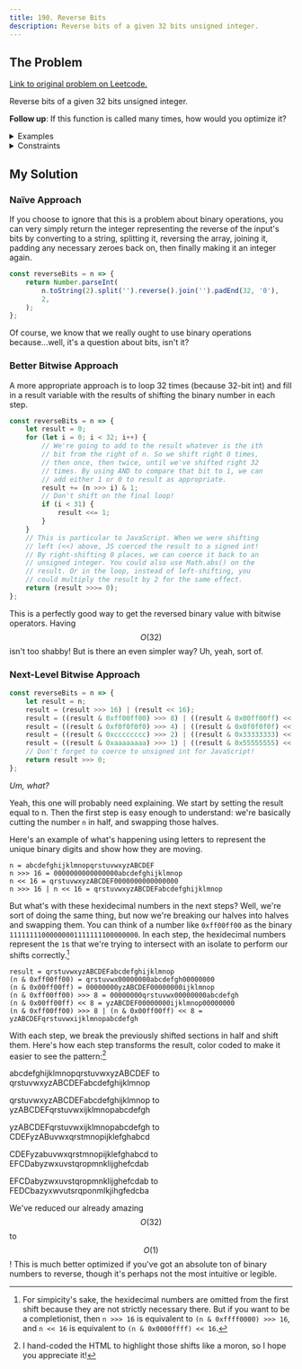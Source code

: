 ```yaml
---
title: 190. Reverse Bits
description: Reverse bits of a given 32 bits unsigned integer.
---
```


## The Problem

[Link to original problem on Leetcode.](https://leetcode.com/problems/reverse-bits/)

Reverse bits of a given 32 bits unsigned integer.

**Follow up**: If this function is called many times, how would you optimize it?

<details>
<summary>Examples</summary>

Example 1:

```
Input: n = 00000010100101000001111010011100
Output:    964176192 (00111001011110000010100101000000)
Explanation: The input binary string 00000010100101000001111010011100 represents the unsigned integer 43261596, so return 964176192 which its binary representation is 00111001011110000010100101000000.
```

Example 2:

```
Input: n = 11111111111111111111111111111101
Output:   3221225471 (10111111111111111111111111111111)
Explanation: The input binary string 11111111111111111111111111111101 represents the unsigned integer 4294967293, so return 3221225471 which its binary representation is 10111111111111111111111111111111.
```

</details>

<details>
<summary>Constraints</summary>

The input must be a **binary string** of length `32`

</details>

## My Solution

### Naïve Approach

If you choose to ignore that this is a problem about binary operations, you can very simply return the integer representing the reverse of the input's bits by converting to a string, splitting it, reversing the array, joining it, padding any necessary zeroes back on, then finally making it an integer again.

```javascript
const reverseBits = n => {
	return Number.parseInt(
		n.toString(2).split('').reverse().join('').padEnd(32, '0'),
		2,
	);
};
```

Of course, we know that we really ought to use binary operations because...well, it's a question about bits, isn't it?

### Better Bitwise Approach

A more appropriate approach is to loop 32 times (because 32-bit int) and fill in a result variable with the results of shifting the binary number in each step.

```javascript
const reverseBits = n => {
	let result = 0;
	for (let i = 0; i < 32; i++) {
		// We're going to add to the result whatever is the ith
		// bit from the right of n. So we shift right 0 times,
		// then once, then twice, until we've shifted right 32
		// times. By using AND to compare that bit to 1, we can
		// add either 1 or 0 to result as appropriate.
		result += (n >>> i) & 1;
		// Don't shift on the final loop!
		if (i < 31) {
			result <<= 1;
		}
	}
	// This is particular to JavaScript. When we were shifting
	// left (<<) above, JS coerced the result to a signed int!
	// By right-shifting 0 places, we can coerce it back to an
	// unsigned integer. You could also use Math.abs() on the
	// result. Or in the loop, instead of left-shifting, you
	// could multiply the result by 2 for the same effect.
	return (result >>>= 0);
};
```

This is a perfectly good way to get the reversed binary value with bitwise operators. Having $$O(32)$$ isn't too shabby! But is there an even simpler way? Uh, yeah, sort of.

### Next-Level Bitwise Approach

```javascript
const reverseBits = n => {
	let result = n;
	result = (result >>> 16) | (result << 16);
	result = ((result & 0xff00ff00) >>> 8) | ((result & 0x00ff00ff) << 8);
	result = ((result & 0xf0f0f0f0) >>> 4) | ((result & 0x0f0f0f0f) << 4);
	result = ((result & 0xcccccccc) >>> 2) | ((result & 0x33333333) << 2);
	result = ((result & 0xaaaaaaaa) >>> 1) | ((result & 0x55555555) << 1);
	// Don't forget to coerce to unsigned int for JavaScript!
	return result >>> 0;
};
```

_Um, what?_

Yeah, this one will probably need explaining. We start by setting the result equal to n. Then the first step is easy enough to understand: we're basically cutting the number `n` in half, and swapping those halves.

Here's an example of what's happening using letters to represent the unique binary digits and show how they are moving.

```
n = abcdefghijklmnopqrstuvwxyzABCDEF
n >>> 16 = 0000000000000000abcdefghijklmnop
n << 16 = qrstuvwxyzABCDEF0000000000000000
n >>> 16 | n << 16 = qrstuvwxyzABCDEFabcdefghijklmnop
```

But what's with these hexidecimal numbers in the next steps? Well, we're sort of doing the same thing, but now we're breaking our halves into halves and swapping them. You can think of a number like `0xff00ff00` as the binary `11111111000000001111111100000000`. In each step, the hexidecimal numbers represent the `1`s that we're trying to intersect with an isolate to perform our shifts correctly.[^1]

```
result = qrstuvwxyzABCDEFabcdefghijklmnop
(n & 0xff00ff00) = qrstuvwx00000000abcdefgh00000000
(n & 0x00ff00ff) = 00000000yzABCDEF00000000ijklmnop
(n & 0xff00ff00) >>> 8 = 00000000qrstuvwx00000000abcdefgh
(n & 0x00ff00ff) << 8 = yzABCDEF00000000ijklmnop00000000
(n & 0xff00ff00) >>> 8 | (n & 0x00ff00ff) << 8 = yzABCDEFqrstuvwxijklmnopabcdefgh
```

With each step, we break the previously shifted sections in half and shift them. Here's how each step transforms the result, color coded to make it easier to see the pattern:[^2]

<p style="font-family: var(--mono)">
  <span style="color: var(--blue-highlight)">abcdefghijklmnop</span><span style="color: var(--red-highlight)">qrstuvwxyzABCDEF</span> to <span style="color: var(--red-highlight)">qrstuvwxyzABCDEF</span><span style="color: var(--blue-highlight)">abcdefghijklmnop</span>
</p>
<p style="font-family: var(--mono)">
  <span style="color: var(--blue-highlight)">qrstuvwx</span><span style="color: var(--red-highlight)">yzABCDEF</span><span style="color: var(--blue-highlight)">abcdefgh</span><span style="color: var(--red-highlight)">ijklmnop</span> to <span style="color: var(--red-highlight)">yzABCDEF</span><span style="color: var(--blue-highlight)">qrstuvwx</span><span style="color: var(--red-highlight)">ijklmnop</span><span style="color: var(--blue-highlight)">abcdefgh</span>
</p>
<p style="font-family: var(--mono)">
  <span style="color: var(--blue-highlight)">yzAB</span><span style="color: var(--red-highlight)">CDEF</span><span style="color: var(--blue-highlight)">qrst</span><span style="color: var(--red-highlight)">uvwx</span><span style="color: var(--blue-highlight)">ijkl</span><span style="color: var(--red-highlight)">mnop</span><span style="color: var(--blue-highlight)">abcd</span><span style="color: var(--red-highlight)">efgh</span> to <span style="color: var(--red-highlight)">CDEF</span><span style="color: var(--blue-highlight)">yzAB</span><span style="color: var(--red-highlight)">uvwx</span><span style="color: var(--blue-highlight)">qrst</span><span style="color: var(--red-highlight)">mnop</span><span style="color: var(--blue-highlight)">ijkl</span><span style="color: var(--red-highlight)">efgh</span><span style="color: var(--blue-highlight)">abcd</span>
</p>
<p style="font-family: var(--mono)">
  <span style="color: var(--red-highlight)">CD</span><span style="color: var(--blue-highlight)">EF</span><span style="color: var(--red-highlight)">yz</span><span style="color: var(--blue-highlight)">ab</span><span style="color: var(--red-highlight)">uv</span><span style="color: var(--blue-highlight)">wx</span><span style="color: var(--red-highlight)">qr</span><span style="color: var(--blue-highlight)">st</span><span style="color: var(--red-highlight)">mn</span><span style="color: var(--blue-highlight)">op</span><span style="color: var(--red-highlight)">ij</span><span style="color: var(--blue-highlight)">kl</span><span style="color: var(--red-highlight)">ef</span><span style="color: var(--blue-highlight)">gh</span><span style="color: var(--red-highlight)">ab</span><span style="color: var(--blue-highlight)">cd</span> to <span style="color: var(--blue-highlight)">EF</span><span style="color: var(--red-highlight)">CD</span><span style="color: var(--blue-highlight)">ab</span><span style="color: var(--red-highlight)">yz</span><span style="color: var(--blue-highlight)">wx</span><span style="color: var(--red-highlight)">uv</span><span style="color: var(--blue-highlight)">st</span><span style="color: var(--red-highlight)">qr</span><span style="color: var(--blue-highlight)">op</span><span style="color: var(--red-highlight)">mn</span><span style="color: var(--blue-highlight)">kl</span><span style="color: var(--red-highlight)">ij</span><span style="color: var(--blue-highlight)">gh</span><span style="color: var(--red-highlight)">ef</span><span style="color: var(--blue-highlight)">cd</span><span style="color: var(--red-highlight)">ab</span>
</p>
<p style="font-family: var(--mono)">
  <span style="color: var(--blue-highlight)">E</span><span style="color: var(--red-highlight)">F</span><span style="color: var(--blue-highlight)">C</span><span style="color: var(--red-highlight)">D</span><span style="color: var(--blue-highlight)">a</span><span style="color: var(--red-highlight)">b</span><span style="color: var(--blue-highlight)">y</span><span style="color: var(--red-highlight)">z</span><span style="color: var(--blue-highlight)">w</span><span style="color: var(--red-highlight)">x</span><span style="color: var(--blue-highlight)">u</span><span style="color: var(--red-highlight)">v</span><span style="color: var(--blue-highlight)">s</span><span style="color: var(--red-highlight)">t</span><span style="color: var(--blue-highlight)">q</span><span style="color: var(--red-highlight)">r</span><span style="color: var(--blue-highlight)">o</span><span style="color: var(--red-highlight)">p</span><span style="color: var(--blue-highlight)">m</span><span style="color: var(--red-highlight)">n</span><span style="color: var(--blue-highlight)">k</span><span style="color: var(--red-highlight)">l</span><span style="color: var(--blue-highlight)">i</span><span style="color: var(--red-highlight)">j</span><span style="color: var(--blue-highlight)">g</span><span style="color: var(--red-highlight)">h</span><span style="color: var(--blue-highlight)">e</span><span style="color: var(--red-highlight)">f</span><span style="color: var(--blue-highlight)">c</span><span style="color: var(--red-highlight)">d</span><span style="color: var(--blue-highlight)">a</span><span style="color: var(--red-highlight)">b</span> to <span style="color: var(--red-highlight)">F</span><span style="color: var(--blue-highlight)">E</span><span style="color: var(--red-highlight)">D</span><span style="color: var(--blue-highlight)">C</span><span style="color: var(--red-highlight)">b</span><span style="color: var(--blue-highlight)">a</span><span style="color: var(--red-highlight)">z</span><span style="color: var(--blue-highlight)">y</span><span style="color: var(--red-highlight)">x</span><span style="color: var(--blue-highlight)">w</span><span style="color: var(--red-highlight)">v</span><span style="color: var(--blue-highlight)">u</span><span style="color: var(--red-highlight)">t</span><span style="color: var(--blue-highlight)">s</span><span style="color: var(--red-highlight)">r</span><span style="color: var(--blue-highlight)">q</span><span style="color: var(--red-highlight)">p</span><span style="color: var(--blue-highlight)">o</span><span style="color: var(--red-highlight)">n</span><span style="color: var(--blue-highlight)">m</span><span style="color: var(--red-highlight)">l</span><span style="color: var(--blue-highlight)">k</span><span style="color: var(--red-highlight)">j</span><span style="color: var(--blue-highlight)">i</span><span style="color: var(--red-highlight)">h</span><span style="color: var(--blue-highlight)">g</span><span style="color: var(--red-highlight)">f</span><span style="color: var(--blue-highlight)">e</span><span style="color: var(--red-highlight)">d</span><span style="color: var(--blue-highlight)">c</span><span style="color: var(--red-highlight)">b</span><span style="color: var(--blue-highlight)">a</span>
  </p>
</p>

We've reduced our already amazing $$O(32)$$ to $$O(1)$$! This is much better optimized if you've got an absolute ton of binary numbers to reverse, though it's perhaps not the most intuitive or legible.

[^1]: For simpicity's sake, the hexidecimal numbers are omitted from the first shift because they are not strictly necessary there. But if you want to be a completionist, then `n >>> 16` is equivalent to `(n & 0xffff0000) >>> 16`, and `n << 16` is equivalent to `(n & 0x0000ffff) << 16`.
[^2]: I hand-coded the HTML to highlight those shifts like a moron, so I hope you appreciate it!
